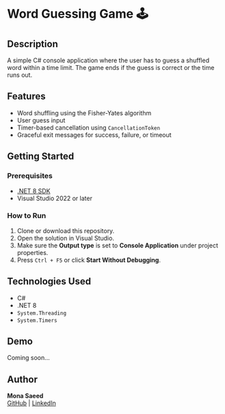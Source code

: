 ﻿# Word Guessing Game 🕹️

## Description
A simple C# console application where the user has to guess a shuffled word within a time limit. The game ends if the guess is correct or the time runs out.

## Features
- Word shuffling using the Fisher-Yates algorithm
- User guess input
- Timer-based cancellation using `CancellationToken`
- Graceful exit messages for success, failure, or timeout

## Getting Started

### Prerequisites
- [.NET 8 SDK](https://dotnet.microsoft.com/download)
- Visual Studio 2022 or later

### How to Run
1. Clone or download this repository.
2. Open the solution in Visual Studio.
3. Make sure the **Output type** is set to **Console Application** under project properties.
4. Press `Ctrl + F5` or click **Start Without Debugging**.

## Technologies Used
- C#
- .NET 8
- `System.Threading`
- `System.Timers`

## Demo
Coming soon...

## Author
**Mona Saeed**  
[GitHub](https://github.com/MonaSaeedDev/Guess-Word) | [LinkedIn](https://www.linkedin.com/in/mona-saeed12)
